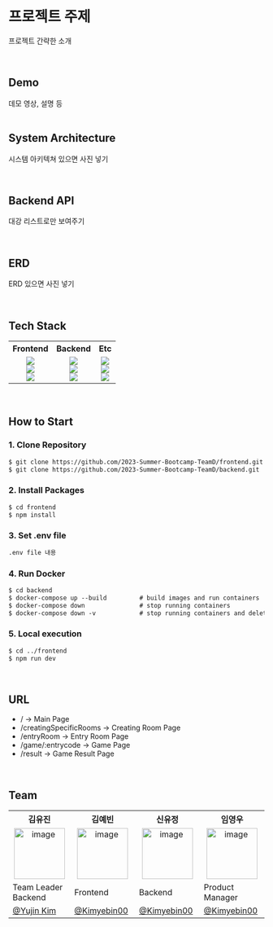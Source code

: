 # 프로젝트 주제
프로젝트 간략한 소개

<br/>

## Demo
<div>
  데모 영상, 설명 등
</div>


<br/>

## System Architecture
시스템 아키텍쳐 있으면 사진 넣기


<br/>

## Backend API
대강 리스트로만 보여주기

<br/>

## ERD
ERD 있으면 사진 넣기


<br/>


## Tech Stack
<table>
  <tbody>
    <tr>
      <th align="center">Frontend</th>
      <th align="center">Backend</th>
      <th align="center">Etc</th>
    </tr>
    <tr>
      <td align="center"> 
        <img src="https://img.shields.io/badge/JAVASCRIPT-F7DF1E?style=flat&logo=JAVASCRIPT&logoColor=white" />
        <br />
        <img src="https://img.shields.io/badge/REACT NATIVE-61DAFB?style=flat&logo=react&logoColor=white">
        <br />
        <img src="https://img.shields.io/badge/STYLED COMPONENTS-DB7093?style=flat&logo=styledcomponents&logoColor=white">
      </td>
      <td align="center">
        <img src="https://img.shields.io/badge/JAVA-007396?style=flat&logo=Java&logoColor=white"> 
        <br />
        <img src="https://img.shields.io/badge/SPRING-6DB33F?style=flat&logo=SPRING&logoColor=white" />
        <br />
        <img src="https://img.shields.io/badge/MYSQL-4479A1?style=flat&logo=MYSQL&logoColor=white" />
        <br />
      </td>
      <td align="center">
        <img src="https://img.shields.io/badge/POSTMAN-FF6C37?style=flat&logo=POSTMAN&logoColor=white" />
        <br />
        <img src="https://img.shields.io/badge/GIT-F05032?style=flat&logo=GIT&logoColor=white" />
        <br />
        <img src="https://img.shields.io/badge/FIGMA-F24E1E?style=flat&logo=FIGMA&logoColor=white" />
      </td>
    </tr>
  </tbody>
</table>


<br/>

## How to Start
### 1. Clone Repository
```markdown
$ git clone https://github.com/2023-Summer-Bootcamp-TeamD/frontend.git
$ git clone https://github.com/2023-Summer-Bootcamp-TeamD/backend.git
```

### 2. Install Packages
```markdown
$ cd frontend
$ npm install
```

### 3. Set .env file
```markdown
.env file 내용
```

### 4. Run Docker
```markdown
$ cd backend
$ docker-compose up --build         # build images and run containers
$ docker-compose down               # stop running containers
$ docker-compose down -v            # stop running containers and delete its volume
```

### 5. Local execution
```markdown
$ cd ../frontend
$ npm run dev
```



<br/>

## **URL**
- / → Main Page
- /creatingSpecificRooms → Creating Room Page
- /entryRoom → Entry Room Page
- /game/:entrycode → Game Page
- /result → Game Result Page


<br/>

## Team
<table>
  <tbody>
    <tr width='100%'>
      <th align="center" width='14%'>김유진</th>
      <th align="center" width='14%'>김예빈</th>
      <th align="center" width='14%'>신유정</th>
      <th align="center" width='14%'>임영우</th>
    </tr>
    <tr>
      <td align='center'><img width="100" alt="image" src="https://github.com/2023-Summer-Bootcamp-TeamD/.github/assets/70912819/9a9bc664-2e25-4992-a1df-62371430bc4c">
</td>
      <td align='center'><img width="100" alt="image" src="https://github.com/2023-Summer-Bootcamp-TeamD/.github/assets/70912819/9a9bc664-2e25-4992-a1df-62371430bc4c">
</td>
      <td align='center'><img width="100" alt="image" src="https://github.com/2023-Summer-Bootcamp-TeamD/.github/assets/70912819/9a9bc664-2e25-4992-a1df-62371430bc4c">
</td>
      <td align='center'><img width="100" alt="image" src="https://github.com/2023-Summer-Bootcamp-TeamD/.github/assets/70912819/9a9bc664-2e25-4992-a1df-62371430bc4c">
</td>
    </tr>
    <tr>
      <td>Team Leader<br />Backend</td>
      <td>Frontend</td>
      <td>Backend</td>
      <td>Product Manager</td>
    </tr>
    <tr>
      <td><a href="https://github.com/Yujin-nKim">@Yujin Kim</a></td>
      <td><a href="https://github.com/Kimyebin00">@Kimyebin00</a></td>
      <td><a href="https://github.com/Kimyebin00">@Kimyebin00</a></td>
      <td><a href="https://github.com/Kimyebin00">@Kimyebin00</a></td>
    </tr>
  </tbody>
</table>

